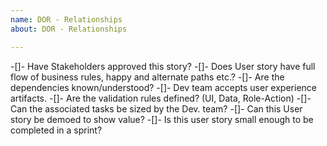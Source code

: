 ```yaml
---	
name: DOR - Relationships	
about: DOR - Relationships

---
```

-[]- Have Stakeholders approved this story?
-[]- Does User story have full flow of business rules, happy and alternate paths etc.?
-[]- Are the dependencies known/understood?
-[]- Dev team accepts user experience artifacts.
-[]- Are the validation rules defined? (UI, Data, Role-Action)
-[]- Can the associated tasks be sized by the Dev. team?
-[]- Can this User story be demoed to show value?
-[]- Is this user story small enough to be completed in a sprint?
